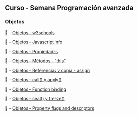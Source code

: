 ## Curso - Semana Programación avanzada

### Objetos

:scroll: - [Objetos - w3schools](https://www.w3schools.com/js/js_objects.asp)

:scroll: - [Objetos - Javascript Info](https://javascript.info/object)

:scroll: - [Objetos - Propiedades](https://www.w3schools.com/Js/js_object_properties.asp)

:scroll: - [Objetos - Métodos - "this"](https://javascript.info/object-methods)

:scroll: - [Objetos - Referencias y copia - assign](https://javascript.info/object-copy)

:scroll: - [Objetos - call() y apply()](https://javascript.info/call-apply-decorators)

:scroll: - [Objetos - Function binding](https://javascript.info/bind)

:scroll: - [Objetos - seal() y freeze()](https://javascript.info/property-descriptors)

:scroll: - [Objetos - Property flags and descriptors](https://javascript.info/property-descriptors#object-getownpropertydescriptors)